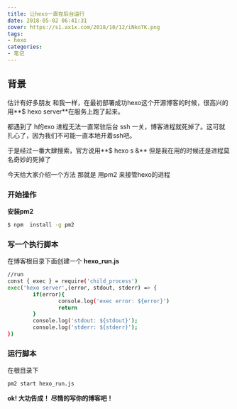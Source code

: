 ```yaml
---
title: 让hexo一直在后台运行
date: 2018-05-02 06:41:31
cover: https://s1.ax1x.com/2018/10/12/iNkoTK.png
tags:
- hexo
categories:
- 笔记
---
```


## 背景

估计有好多朋友 和我一样，在最初部署成功hexo这个开源博客的时候，很高兴的用**$ hexo server**在服务上跑了起来。

都遇到了 h的exo 进程无法一直常驻后台 ssh 一关，博客进程就死掉了。这可就扎心了，因为我们不可能一直本地开着ssh吧。

于是经过一番大肆搜索，官方说用**$ hexo s &** 但是我在用的时候还是进程莫名奇妙的死掉了

今天给大家介绍一个方法 那就是 用pm2 来接管hexo的进程

### 开始操作

**安装pm2**

```bash
$ npm  install -g pm2
```
### 写一个执行脚本

在博客根目录下面创建一个 **hexo_run.js**

```bash
//run
const { exec } = require('child_process')
exec('hexo server',(error, stdout, stderr) => {
        if(error){
                console.log('exec error: ${error}')
                return
        }
        console.log('stdout: ${stdout}');
        console.log('stderr: ${stderr}');
})
```

### 运行脚本

在根目录下
```bash
pm2 start hexo_run.js
```

**ok! 大功告成！ 尽情的写你的博客吧！**
